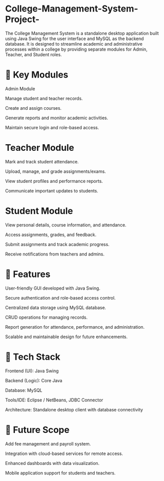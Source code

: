 # College-Management-System-Project-
The College Management System is a standalone desktop application built using Java Swing for the user interface and MySQL as the backend database. It is designed to streamline academic and administrative processes within a college by providing separate modules for Admin, Teacher, and Student roles.

# 🔹 Key Modules

Admin Module

Manage student and teacher records.

Create and assign courses.

Generate reports and monitor academic activities.

Maintain secure login and role-based access.

# Teacher Module

Mark and track student attendance.

Upload, manage, and grade assignments/exams.

View student profiles and performance reports.

Communicate important updates to students.

# Student Module

View personal details, course information, and attendance.

Access assignments, grades, and feedback.

Submit assignments and track academic progress.

Receive notifications from teachers and admins.

# 🔹 Features

User-friendly GUI developed with Java Swing.

Secure authentication and role-based access control.

Centralized data storage using MySQL database.

CRUD operations for managing records.

Report generation for attendance, performance, and administration.

Scalable and maintainable design for future enhancements.

# 🔹 Tech Stack

Frontend (UI): Java Swing

Backend (Logic): Core Java

Database: MySQL

Tools/IDE: Eclipse / NetBeans, JDBC Connector

Architecture: Standalone desktop client with database connectivity

# 🔹 Future Scope

Add fee management and payroll system.

Integration with cloud-based services for remote access.

Enhanced dashboards with data visualization.

Mobile application support for students and teachers.


